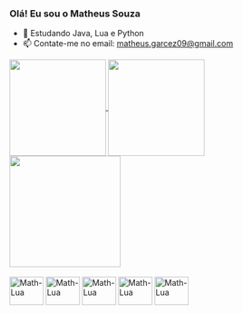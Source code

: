 ### Olá! Eu sou o Matheus Souza

- 🌱 Estudando Java, Lua e Python
- 📫 Contate-me no email: matheus.garcez09@gmail.com



<div>
  <a href="https://github.com/snowthey">
    <img height=170 align="center" src="https://github-readme-stats.vercel.app/api?username=snowthey&show_icons=true&theme=dracula" />
  </a>
  <a href="https://github.com/snowthey">
    <img height=170 align="center" src="https://github-readme-stats.vercel.app/api/top-langs?username=snowthey&layout=compact&langs_count=8&card_width=320&theme=dracula" />
  </a> 
</div>

<div>
  <a href="https://github.com/snowthey">
  <img height=196 align="center" src=https://github-readme-stats.vercel.app/api/wakatime?username=snowthey />
  </a>
</div>

<div style="display: inline_block"><br>
  <img align="center" alt="Math-Lua" height="50" width="60" src="https://cdn.jsdelivr.net/gh/devicons/devicon@latest/icons/lua/lua-original.svg" />
  <img align="center" alt="Math-Lua" height="50" width="60" src="https://cdn.jsdelivr.net/gh/devicons/devicon@latest/icons/python/python-original.svg" />
  <img align="center" alt="Math-Lua" height="50" width="60" src="https://cdn.jsdelivr.net/gh/devicons/devicon@latest/icons/java/java-original.svg" />
  <img align="center" alt="Math-Lua" height="50" width="60" src="https://cdn.jsdelivr.net/gh/devicons/devicon@latest/icons/csharp/csharp-original.svg" />
  <img align="center" alt="Math-Lua" height="50" width="60" src="https://cdn.jsdelivr.net/gh/devicons/devicon@latest/icons/cplusplus/cplusplus-original.svg" />
</div>


